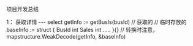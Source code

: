项目开发总结


1： 获取详情 --- select
getInfo := getBusIs(busId)  // 获取的
// 临时存放的
baseInfo := struct { 
BusId       int
Sales       int
.....
}{}
// 转换时注意，
mapstructure.WeakDecode(getInfo, &baseInfo)